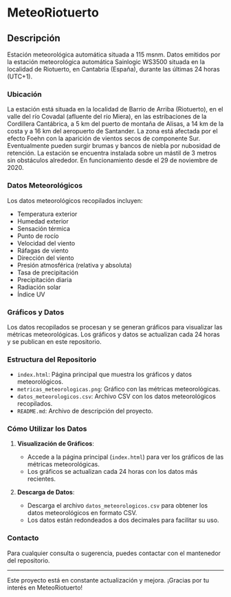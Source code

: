 # MeteoRiotuerto

## Descripción

Estación meteorológica automática situada a 115 msnm. Datos emitidos por la estación meteorológica automática Sainlogic WS3500 situada en la localidad de Riotuerto, en Cantabria (España), durante las últimas 24 horas (UTC+1).

### Ubicación

La estación está situada en la localidad de Barrio de Arriba (Riotuerto), en el valle del río Covadal (afluente del río Miera), en las estribaciones de la Cordillera Cantábrica, a 5 km del puerto de montaña de Alisas, a 14 km de la costa y a 16 km del aeropuerto de Santander. La zona está afectada por el efecto Foehn con la aparición de vientos secos de componente Sur. Eventualmente pueden surgir brumas y bancos de niebla por nubosidad de retención. La estación se encuentra instalada sobre un mástil de 3 metros sin obstáculos alrededor. En funcionamiento desde el 29 de noviembre de 2020.

### Datos Meteorológicos

Los datos meteorológicos recopilados incluyen:
- Temperatura exterior
- Humedad exterior
- Sensación térmica
- Punto de rocío
- Velocidad del viento
- Ráfagas de viento
- Dirección del viento
- Presión atmosférica (relativa y absoluta)
- Tasa de precipitación
- Precipitación diaria
- Radiación solar
- Índice UV

### Gráficos y Datos

Los datos recopilados se procesan y se generan gráficos para visualizar las métricas meteorológicas. Los gráficos y datos se actualizan cada 24 horas y se publican en este repositorio.

### Estructura del Repositorio

- `index.html`: Página principal que muestra los gráficos y datos meteorológicos.
- `metricas_meteorologicas.png`: Gráfico con las métricas meteorológicas.
- `datos_meteorologicos.csv`: Archivo CSV con los datos meteorológicos recopilados.
- `README.md`: Archivo de descripción del proyecto.

### Cómo Utilizar los Datos

1. **Visualización de Gráficos**:
   - Accede a la página principal (`index.html`) para ver los gráficos de las métricas meteorológicas.
   - Los gráficos se actualizan cada 24 horas con los datos más recientes.

2. **Descarga de Datos**:
   - Descarga el archivo `datos_meteorologicos.csv` para obtener los datos meteorológicos en formato CSV.
   - Los datos están redondeados a dos decimales para facilitar su uso.

### Contacto

Para cualquier consulta o sugerencia, puedes contactar con el mantenedor del repositorio.

---

Este proyecto está en constante actualización y mejora. ¡Gracias por tu interés en MeteoRiotuerto!
